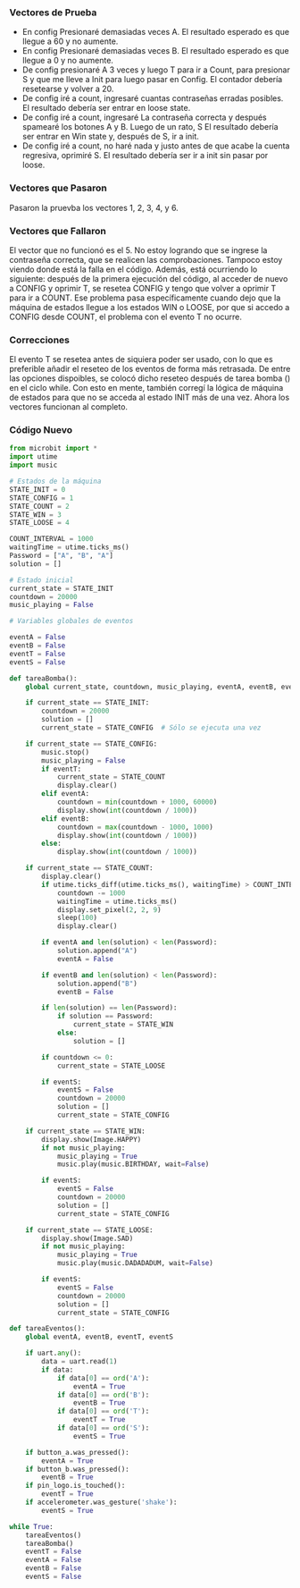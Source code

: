 ### Vectores de Prueba

* En config Presionaré demasiadas veces A. El resultado esperado es que llegue a 60 y no aumente.
* En config Presionaré demasiadas veces B. El resultado esperado es que llegue a 0 y no aumente.
* De config presionaré A 3 veces y luego T para ir a Count, para presionar S y que me lleve a Init para luego pasar en Config. El contador debería resetearse y volver a 20.
* De config iré a count, ingresaré cuantas contraseñas erradas posibles. El resultado debería ser entrar en loose state.
* De config iré a count, ingresaré La contraseña correcta y después spamearé los botones A y B. Luego de un rato, S El resultado debería ser entrar en Win state y, después de S, ir a init.
* De config iré a count, no haré nada y justo antes de que acabe la cuenta regresiva, oprimiré S. El resultado debería ser ir a init sin pasar por loose. 

### Vectores que Pasaron

Pasaron la pruevba los vectores 1, 2, 3, 4, y 6. 

### Vectores que Fallaron

El vector que no funcionó es el 5. No estoy logrando que se ingrese la contraseña correcta, que se realicen las comprobaciones. Tampoco estoy viendo donde está la falla en el código. Además, está ocurriendo lo siguiente: después de la primera ejecución del código, al acceder de nuevo a CONFIG y oprimir T, se resetea CONFIG y tengo que volver a oprimir T para ir a COUNT. Ese problema pasa específicamente cuando dejo que la máquina de estados llegue a los estados WIN o LOOSE, por que si accedo a CONFIG desde COUNT, el problema con el evento T no ocurre. 

### Correcciones

El evento T se resetea antes de siquiera poder ser usado, con lo que es preferible añadir el reseteo de los eventos de forma más retrasada. De entre las opciones dispoibles, se colocó dicho reseteo después de tarea bomba () en el ciclo while. Con esto en mente, también corregí la lógica de máquina de estados para que no se acceda al estado INIT más de una vez. Ahora los vectores funcionan al completo.

### Código Nuevo

```py
from microbit import *
import utime
import music

# Estados de la máquina
STATE_INIT = 0
STATE_CONFIG = 1
STATE_COUNT = 2
STATE_WIN = 3
STATE_LOOSE = 4

COUNT_INTERVAL = 1000
waitingTime = utime.ticks_ms()
Password = ["A", "B", "A"]
solution = []

# Estado inicial
current_state = STATE_INIT
countdown = 20000
music_playing = False

# Variables globales de eventos

eventA = False
eventB = False
eventT = False
eventS = False

def tareaBomba():
    global current_state, countdown, music_playing, eventA, eventB, eventT, eventS, waitingTime, solution, Password

    if current_state == STATE_INIT:
        countdown = 20000
        solution = []
        current_state = STATE_CONFIG  # Sólo se ejecuta una vez

    if current_state == STATE_CONFIG:
        music.stop()
        music_playing = False
        if eventT:
            current_state = STATE_COUNT
            display.clear()
        elif eventA:
            countdown = min(countdown + 1000, 60000)
            display.show(int(countdown / 1000))
        elif eventB:
            countdown = max(countdown - 1000, 1000)
            display.show(int(countdown / 1000))
        else:
            display.show(int(countdown / 1000))

    if current_state == STATE_COUNT:
        display.clear()
        if utime.ticks_diff(utime.ticks_ms(), waitingTime) > COUNT_INTERVAL:
            countdown -= 1000
            waitingTime = utime.ticks_ms()
            display.set_pixel(2, 2, 9)
            sleep(100)
            display.clear()

        if eventA and len(solution) < len(Password):
            solution.append("A")
            eventA = False

        if eventB and len(solution) < len(Password):
            solution.append("B")
            eventB = False

        if len(solution) == len(Password):
            if solution == Password:
                current_state = STATE_WIN
            else:
                solution = []

        if countdown <= 0:
            current_state = STATE_LOOSE

        if eventS:
            eventS = False
            countdown = 20000
            solution = []
            current_state = STATE_CONFIG

    if current_state == STATE_WIN:
        display.show(Image.HAPPY)
        if not music_playing:
            music_playing = True
            music.play(music.BIRTHDAY, wait=False)

        if eventS:
            eventS = False
            countdown = 20000
            solution = []
            current_state = STATE_CONFIG

    if current_state == STATE_LOOSE:
        display.show(Image.SAD)
        if not music_playing:
            music_playing = True
            music.play(music.DADADADUM, wait=False)

        if eventS:
            eventS = False
            countdown = 20000
            solution = []
            current_state = STATE_CONFIG

def tareaEventos():
    global eventA, eventB, eventT, eventS

    if uart.any():
        data = uart.read(1)
        if data:
            if data[0] == ord('A'):
                eventA = True
            if data[0] == ord('B'):
                eventB = True
            if data[0] == ord('T'):
                eventT = True
            if data[0] == ord('S'):
                eventS = True

    if button_a.was_pressed():
        eventA = True
    if button_b.was_pressed():
        eventB = True
    if pin_logo.is_touched():
        eventT = True
    if accelerometer.was_gesture('shake'):
        eventS = True

while True:
    tareaEventos()
    tareaBomba()
    eventT = False
    eventA = False
    eventB = False
    eventS = False
```
